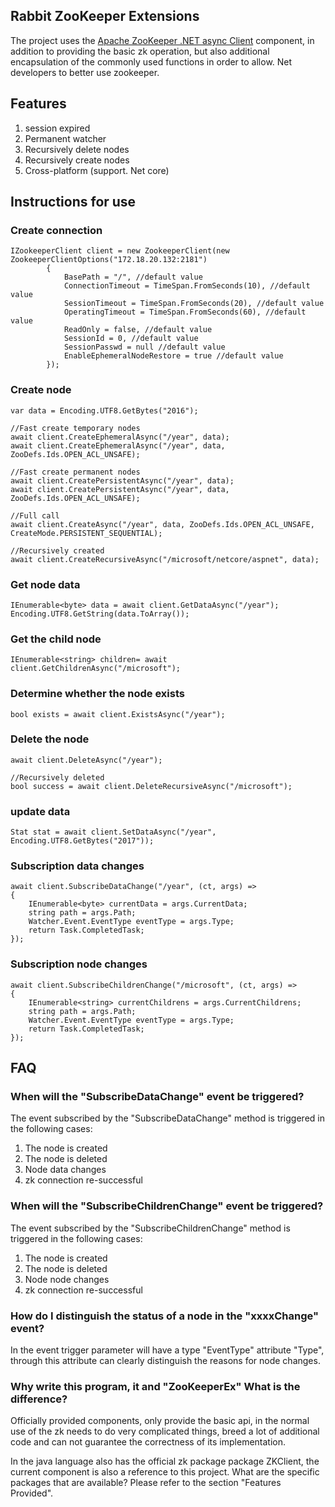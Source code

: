 ## Rabbit ZooKeeper Extensions

The project uses the [Apache ZooKeeper .NET async Client](https://www.nuget.org/packages/ZooKeeperNetEx/) component, in addition to providing the basic zk operation, but also additional encapsulation of the commonly used functions in order to allow. Net developers to better use zookeeper.
## Features

1. session expired
2. Permanent watcher
3. Recursively delete nodes
4. Recursively create nodes
5. Cross-platform (support. Net core)

## Instructions for use
### Create connection

    IZookeeperClient client = new ZookeeperClient(new ZookeeperClientOptions("172.18.20.132:2181")
            {
                BasePath = "/", //default value
                ConnectionTimeout = TimeSpan.FromSeconds(10), //default value
                SessionTimeout = TimeSpan.FromSeconds(20), //default value
                OperatingTimeout = TimeSpan.FromSeconds(60), //default value
                ReadOnly = false, //default value
                SessionId = 0, //default value
                SessionPasswd = null //default value
                EnableEphemeralNodeRestore = true //default value
            });
### Create node
    var data = Encoding.UTF8.GetBytes("2016");
    
    //Fast create temporary nodes
    await client.CreateEphemeralAsync("/year", data);
    await client.CreateEphemeralAsync("/year", data, ZooDefs.Ids.OPEN_ACL_UNSAFE);
    
    //Fast create permanent nodes
    await client.CreatePersistentAsync("/year", data);
    await client.CreatePersistentAsync("/year", data, ZooDefs.Ids.OPEN_ACL_UNSAFE);
    
    //Full call
    await client.CreateAsync("/year", data, ZooDefs.Ids.OPEN_ACL_UNSAFE, CreateMode.PERSISTENT_SEQUENTIAL);
    
    //Recursively created
    await client.CreateRecursiveAsync("/microsoft/netcore/aspnet", data);
### Get node data
    IEnumerable<byte> data = await client.GetDataAsync("/year");
    Encoding.UTF8.GetString(data.ToArray());
### Get the child node
    IEnumerable<string> children= await client.GetChildrenAsync("/microsoft");
### Determine whether the node exists
    bool exists = await client.ExistsAsync("/year");
### Delete the node
    await client.DeleteAsync("/year");

    //Recursively deleted
    bool success = await client.DeleteRecursiveAsync("/microsoft");
### update data
    Stat stat = await client.SetDataAsync("/year", Encoding.UTF8.GetBytes("2017"));
### Subscription data changes
    await client.SubscribeDataChange("/year", (ct, args) =>
    {
        IEnumerable<byte> currentData = args.CurrentData;
        string path = args.Path;
        Watcher.Event.EventType eventType = args.Type;
        return Task.CompletedTask;
    });
### Subscription node changes
    await client.SubscribeChildrenChange("/microsoft", (ct, args) =>
    {
        IEnumerable<string> currentChildrens = args.CurrentChildrens;
        string path = args.Path;
        Watcher.Event.EventType eventType = args.Type;
        return Task.CompletedTask;
    });
## FAQ
### When will the "SubscribeDataChange" event be triggered?
The event subscribed by the "SubscribeDataChange" method is triggered in the following cases:

1. The node is created
2. The node is deleted
3. Node data changes
4. zk connection re-successful

### When will the "SubscribeChildrenChange" event be triggered?
The event subscribed by the "SubscribeChildrenChange" method is triggered in the following cases:

1. The node is created
2. The node is deleted
3. Node node changes
4. zk connection re-successful

### How do I distinguish the status of a node in the "xxxxChange" event?
In the event trigger parameter will have a type "EventType" attribute "Type", through this attribute can clearly distinguish the reasons for node changes.

### Why write this program, it and "ZooKeeperEx" What is the difference?
Officially provided components, only provide the basic api, in the normal use of the zk needs to do very complicated things, breed a lot of additional code and can not guarantee the correctness of its implementation.

In the java language also has the official zk package package ZKClient, the current component is also a reference to this project. What are the specific packages that are available? Please refer to the section "Features Provided".
